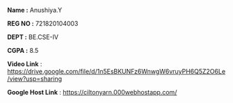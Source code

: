 **Name :** Anushiya.Y 

**REG NO :** 721820104003 

**DEPT :** BE.CSE-IV

**CGPA :** 8.5

**Video Link** : https://drive.google.com/file/d/1n5EsBKUNFz6WnwgW6vruyPH6Q5Z2O6Le/view?usp=sharing 

**Google Host Link** : https://ciltonyarn.000webhostapp.com/
